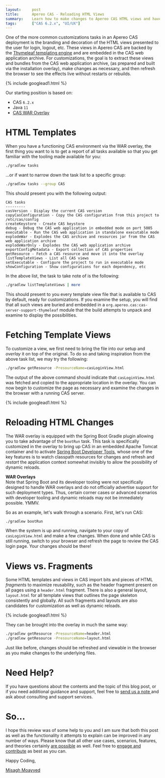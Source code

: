 ```yaml
---
layout:     post
title:      Apereo CAS - Reloading HTML Views
summary:    Learn how to make changes to Apereo CAS HTML views and have them be reloaded dynamically at runtime without restarts or rebuilds.
tags:       ["CAS 6.2.x", "UI/UX"]
---
```


One of the more common customizations tasks in an Apereo CAS deployment is the branding and decoration of the HTML views presented to the user for login, logout, etc. These views in Apereo CAS are backed by the [Thymeleaf templating engine](https://www.thymeleaf.org/) and are embedded in the CAS web application archive. For customizations, the goal is to extract these views and bundles from the CAS web application archive, (as prepared and built via the installation overlay), make changes as necessary, and then refresh the browser to see the effects live without restarts or rebuilds.

{% include googlead1.html  %}

Our starting position is based on:

- CAS `6.2.x`
- Java `11`
- [CAS WAR Overlay](https://github.com/apereo/cas-overlay-template)

# HTML Templates

When you have a functioning CAS environment via the WAR overlay, the first thing you want to is to get a report of all tasks available so that you get familiar with the tooling made available for you:

```bash
./gradlew tasks
```

...or if want to narrow down the task list to a specific group:

```bash
./gradlew tasks --group CAS
```

This should present you with the following output:

```
CAS tasks
---------
casVersion - Display the current CAS version
copyCasConfiguration - Copy the CAS configuration from this project to /etc/cas/config
createKeystore - Create CAS keystore
debug - Debug the CAS web application in embedded mode on port 5005
executable - Run the CAS web application in standalone executable mode
explodeWar - Explodes the CAS archive and resources jar from the CAS web application archive
explodeWarOnly - Explodes the CAS web application archive
exportConfigMetadata - Export collection of CAS properties
getResource - Fetch a CAS resource and move it into the overlay
listTemplateViews - List all CAS views
setExecutable - Configure the project to run in executable mode
showConfiguration - Show configurations for each dependency, etc
```

In the above list, the task to take note of is the following:

```bash
./gradlew listTemplateViews | more
```

This should present to you every template view file that is available to CAS by default, ready for customizations. If you examine the setup, you will find that all such views are buried and embedded in a `org.apereo.cas:cas-server-support-thymeleaf` module that the build attempts to unpack and examine to display the possibilities. 

# Fetching Template Views

To customize a view, we first need to bring the file into our setup and *overlay* it on top of the original. To do so and taking inspiration from the above task list, we may try the following:

```bash
./gradlew getResource -PresourceName=casLoginView.html
```

The output of the above command should indicate that `casLoginView.html` was fetched and copied to the appropriate location in the overlay. You can now begin to customize the page as necessary and examine the changes in the browser with a running CAS server.

{% include googlead1.html  %}

# Reloading HTML Changes

The WAR overlay is equipped with the Spring Boot Gradle plugin allowing you to take advantage of the `bootRun` task. This task is specifically customized in the overlay to bring up CAS in an embedded Apache Tomcat container and to activate [Spring Boot Developer Tools](https://docs.spring.io/spring-boot/docs/current/reference/html/using-spring-boot.html#using-boot-devtools), whose one of the key features is to watch classpath resources for changes and refresh and *restart* the application context somewhat invisibly to allow the possibility of dynamic reloads. 

<div class="alert alert-info">
  <strong>WAR Overlays</strong><br/>Note that Spring Boot and its developer tooling were not specifically designed to handle WAR overlays and do not officially advertise support for such deployment types. Thus, certain corner cases or advanced scenarios with developer tooling and dynamic reloads may not be immediately possible. YMMV.
</div>

So as an example, let's walk through a scenario. First, let's run CAS:

```bash
./gradlew bootRun
```

When the system is up and running, navigate to your copy of `casLoginView.html` and make a few changes. When done and while CAS is still running, switch to your browser and refresh the page to review the CAS login page. Your changes should be there!

# Views vs. Fragments

Some HTML templates and views in CAS import bits and pieces of HTML *fragments* to maximize reusability, such as the header fragment present on all pages using a `header.html` fragment. There is also a general layout, `layout.html` for all template views that outlines the page skeleton consistently and globally. All such fragments and layouts are also candidates for customization as well as dynamic reloads. 

{% include googlead1.html  %}

They can be brought into the overlay in much the same way:

```bash
./gradlew getResource -PresourceName=header.html
./gradlew getResource -PresourceName=layout.html
```
 
Just like before, changes should be refreshed and viewable in the browser as you make changes to the underlying files.


# Need Help?

If you have questions about the contents and the topic of this blog post, or if you need additional guidance and support, feel free to [send us a note ](/#contact-section-header) and ask about consulting and support services.

# So...

I hope this review was of some help to you and I am sure that both this post as well as the functionality it attempts to explain can be improved in any number of ways. Please know that all other use cases, scenarios, features, and theories certainly [are possible](https://apereo.github.io/2017/02/18/onthe-theoryof-possibility/) as well. Feel free to [engage and contribute](https://apereo.github.io/cas/developer/Contributor-Guidelines.html) as best as you can.

Happy Coding,

[Misagh Moayyed](https://fawnoos.com)